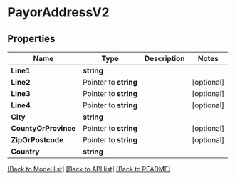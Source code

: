 # PayorAddressV2

## Properties

Name | Type | Description | Notes
------------ | ------------- | ------------- | -------------
**Line1** | **string** |  | 
**Line2** | Pointer to **string** |  | [optional] 
**Line3** | Pointer to **string** |  | [optional] 
**Line4** | Pointer to **string** |  | [optional] 
**City** | **string** |  | 
**CountyOrProvince** | Pointer to **string** |  | [optional] 
**ZipOrPostcode** | Pointer to **string** |  | [optional] 
**Country** | **string** |  | 

[[Back to Model list]](../README.md#documentation-for-models) [[Back to API list]](../README.md#documentation-for-api-endpoints) [[Back to README]](../README.md)


